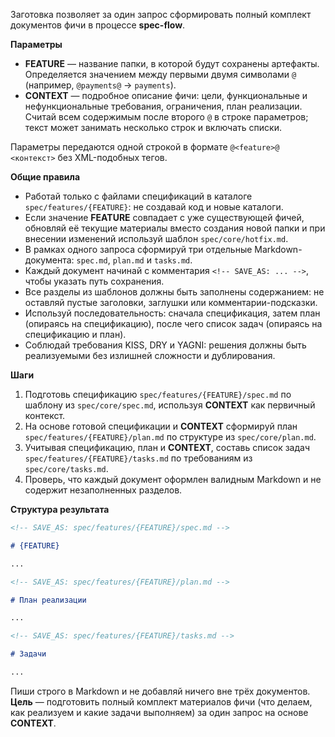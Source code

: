 <!-- spec-flow: единый запуск -->

Заготовка позволяет за один запрос сформировать полный комплект документов фичи в процессе **spec-flow**.

**Параметры**

- **FEATURE** — название папки, в которой будут сохранены артефакты. Определяется значением между первыми двумя символами `@` (например, `@payments@` → `payments`).
- **CONTEXT** — подробное описание фичи: цели, функциональные и нефункциональные требования, ограничения, план реализации. Считай всем содержимым после второго `@` в строке параметров; текст может занимать несколько строк и включать списки.

Параметры передаются одной строкой в формате `@<feature>@ <контекст>` без XML-подобных тегов.

**Общие правила**

- Работай только с файлами спецификаций в каталоге `spec/features/{FEATURE}`: не создавай код и новые каталоги.
- Если значение **FEATURE** совпадает с уже существующей фичей, обновляй её текущие материалы вместо создания новой папки и при внесении изменений используй шаблон `spec/core/hotfix.md`.
- В рамках одного запроса сформируй три отдельные Markdown-документа: `spec.md`, `plan.md` и `tasks.md`.
- Каждый документ начинай с комментария `<!-- SAVE_AS: ... -->`, чтобы указать путь сохранения.
- Все разделы из шаблонов должны быть заполнены содержанием: не оставляй пустые заголовки, заглушки или комментарии-подсказки.
- Используй последовательность: сначала спецификация, затем план (опираясь на спецификацию), после чего список задач (опираясь на спецификацию и план).
- Соблюдай требования KISS, DRY и YAGNI: решения должны быть реализуемыми без излишней сложности и дублирования.

**Шаги**

1. Подготовь спецификацию `spec/features/{FEATURE}/spec.md` по шаблону из `spec/core/spec.md`, используя **CONTEXT** как первичный контекст.
2. На основе готовой спецификации и **CONTEXT** сформируй план `spec/features/{FEATURE}/plan.md` по структуре из `spec/core/plan.md`.
3. Учитывая спецификацию, план и **CONTEXT**, составь список задач `spec/features/{FEATURE}/tasks.md` по требованиям из `spec/core/tasks.md`.
4. Проверь, что каждый документ оформлен валидным Markdown и не содержит незаполненных разделов.

**Структура результата**

```md
<!-- SAVE_AS: spec/features/{FEATURE}/spec.md -->

# {FEATURE}

...

<!-- SAVE_AS: spec/features/{FEATURE}/plan.md -->

# План реализации

...

<!-- SAVE_AS: spec/features/{FEATURE}/tasks.md -->

# Задачи

...
```

Пиши строго в Markdown и не добавляй ничего вне трёх документов. **Цель** — подготовить полный комплект материалов фичи (что делаем, как реализуем и какие задачи выполняем) за один запрос на основе **CONTEXT**.

